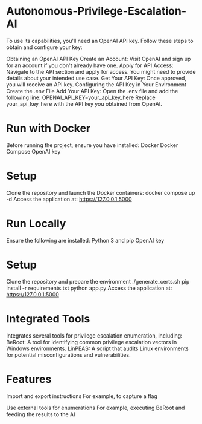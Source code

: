 # Autonomous-Privilege-Escalation-AI

To use its capabilities, you'll need an OpenAI API key. Follow these steps to obtain and configure your key:

Obtaining an OpenAI API Key
Create an Account: Visit OpenAI and sign up for an account if you don't already have one.
Apply for API Access: Navigate to the API section and apply for access. You might need to provide details about your intended use case.
Get Your API Key: Once approved, you will receive an API key.
Configuring the API Key in Your Environment
Create the .env File
Add Your API Key: Open the .env file and add the following line:
OPENAI_API_KEY=your_api_key_here
Replace your_api_key_here with the API key you obtained from OpenAI.

# Run with Docker
Before running the project, ensure you have installed:
Docker
Docker Compose
OpenAI key

# Setup
Clone the repository and launch the Docker containers:
docker compose up -d
Access the application at: https://127.0.0.1:5000

# Run Locally
Ensure the following are installed:
Python 3 and pip
OpenAI key

# Setup
Clone the repository and prepare the environment
./generate_certs.sh
pip install -r requirements.txt
python app.py
Access the application at: https://127.0.0.1:5000

# Integrated Tools
Integrates several tools for privilege escalation enumeration, including:
BeRoot: A tool for identifying common privilege escalation vectors in Windows environments.
LinPEAS: A script that audits Linux environments for potential misconfigurations and vulnerabilities.

# Features
Import and export instructions
For example, to capture a flag

Use external tools for enumerations
For example, executing BeRoot and feeding the results to the AI
